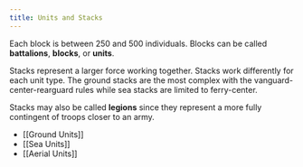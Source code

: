```yaml
---
title: Units and Stacks
---
```

Each block is between 250 and 500 individuals. Blocks can be called **battalions**, **blocks**, or **units**.

Stacks represent a larger force working together. Stacks work differently for each unit type. The ground stacks are the most complex with the vanguard-center-rearguard rules while sea stacks are limited to ferry-center.

Stacks may also be called **legions** since they represent a more fully contingent of troops closer to an army.

- [[Ground Units]]
- [[Sea Units]]
- [[Aerial Units]]
